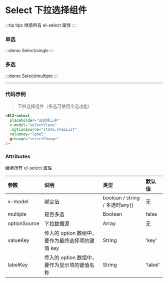 # Select 下拉选择组件

:::tip tips
继承所有 el-select 属性
:::

### 单选

:::demo
Select/single
:::

### 多选

:::demo
Select/multiple
:::

---

### 代码示例

> 下拉选择组件（多选可使用全选功能）

```html
<El2-select
  placeholder="请选择工序"
  v-model="selectVlaue"
  :optionSource="state.stepList"
  valueKey="label"
  @change="selectChange"
/>
```

### Attributes

继承所有 el-select 属性

| 参数         | 说明                                             | 类型                           | 默认值  |
| :----------- | :----------------------------------------------- | :----------------------------- | :------ |
| v-model      | 绑定值                                           | boolean / string / 多选时any[] | 无      |
| multiple     | 是否多选                                         | Boolean                        | false   |
| optionSource | 下拉数据源                                       | Array                          | 无      |
| valueKey     | 传入的 option 数组中，要作为最终选择项的键值 key | String                         | 'key'   |
| labelKey     | 传入的 option 数组中，要作为显示项的键值名称     | String                         | 'label' |
